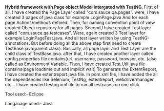 **Hybrid framework with Page object Model intergated with TestNG**.
First of all, I have created the Page Layer called "com.sauce.qa.pages".
were, I have created 3 pages of java class for example LoginPage.java
And for each page Actions/methods defined.
Then, for naming convention point of view created Object repository for all pages.
Second,I have created Test layer called "com.sauce.qa.testcases".
Were, again created 3 Test layer for example LoginPageTest.java.
And all test layer wriiten by using TestNG-annotations.
But before doing all the above step first need to create TestBase.java(parent class).
Basically, all page layer and Test Layer are the child class of TestBase.java.
after that, I have created another layer called config.properties file contains(url, username, password, browser, etc..)also called as Environment Variable.
Then, I have created Test.Util java file contains(page loadtime out and implicit wait)
To generate the ExtentReport, i have created the extentreport.java file.
In pom.xml file, I have added the all the dependencies like Selenium, TestNg, extentreport, webdrivermanager, etc...
I have created testng.xml file to run all testcases on one click.

Tool used:- Eclipse

Langauage used:- Java
